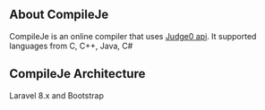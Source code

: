 ## About CompileJe

CompileJe is an online compiler that uses [Judge0 api](https://github.com/judge0). It supported languages from C, C++, Java, C#

## CompileJe Architecture

Laravel 8.x and Bootstrap
